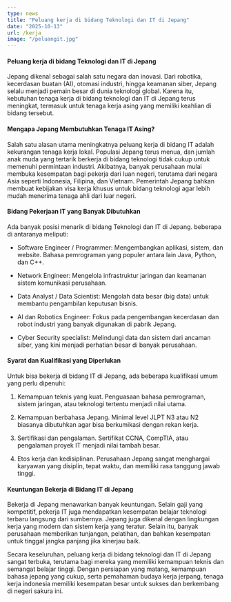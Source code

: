 ```yaml
---
type: news
title: "Peluang kerja di bidang Teknologi dan IT di Jepang"
date: "2025-10-13"
url: /kerja
image: "/peluangit.jpg"
---
```




#### Peluang kerja di bidang Teknologi dan IT di Jepang

Jepang dikenal sebagai salah satu negara dan inovasi. Dari robotika, kecerdasan buatan (AI), otomasi industri, hingga keamanan siber, Jepang selalu menjadi pemain besar di dunia teknologi global. Karena itu, kebutuhan tenaga kerja di bidang teknologi dan IT di Jepang terus meningkat, termasuk untuk tenaga kerja asing yang memiliki keahlian di bidang tersebut.

#### Mengapa Jepang Membutuhkan Tenaga IT Asing?

Salah satu alasan utama meningkatnya peluang kerja di bidang IT adalah kekurangan tenaga kerja lokal. Populasi Jepang terus menua, dan jumlah anak muda yang tertarik berkerja di bidang teknologi tidak cukup untuk memenuhi permintaan industri. Akibatnya, banyak perusahaan mulai membuka kesempatan bagi pekerja dari luan negeri, terutama dari negara Asia seperti Indonesia, Filipina, dan Vietnam. Pemerintah Jepang bahkan membuat kebijakan visa kerja khusus untuk bidang teknologi agar lebih mudah menerima tenaga ahli dari luar negeri.

#### Bidang Pekerjaan IT yang Banyak Dibutuhkan 

Ada banyak posisi menarik di bidang Teknologi dan IT di Jepang. beberapa di antaranya meliputi:

- Software Engineer / Programmer: 
Mengembangkan aplikasi, sistem, dan website. Bahasa pemrograman yang populer antara lain Java, Python, dan C++.

- Network Engineer: 
Mengelola infrastruktur jaringan dan keamanan sistem komunikasi perusahaan.

- Data Analyst / Data Scientist: Mengolah data besar (big data) untuk membantu pengambilan keputusan bisnis.

- AI dan Robotics Engineer: Fokus pada pengembangan kecerdasan dan robot industri yang banyak digunakan di pabrik Jepang.

- Cyber Security specialist:
Melindungi data dan sistem dari ancaman siber, yang kini menjadi perhatian besar di banyak perusahaan. 

#### Syarat dan Kualifikasi yang Diperlukan 

Untuk bisa bekerja di bidang IT di Jepang, ada beberapa kualifikasi umum yang perlu dipenuhi:

1. Kemampuan teknis yang kuat.
Penguasaan bahasa pemrograman, sistem jaringan, atau teknologi tertentu menjadi nilai utama.

2. Kemampuan berbahasa Jepang.
Minimal level JLPT N3 atau N2 biasanya dibutuhkan agar bisa berkumikasi dengan rekan kerja.

3. Sertifikasi dan pengalaman.
Sertifikat CCNA, CompTIA, atau pengalaman proyek IT menjadi nilai tambah besar.

4. Etos kerja dan kedisiplinan.
Perusahaan Jepang sangat menghargai karyawan yang disiplin, tepat waktu, dan memiliki rasa tanggung jawab tinggi.

#### Keuntungan Bekerja di Bidang IT di Jepang

Bekerja di Jepang menawarkan banyak keuntungan. Selain gaji yang kompetitif, pekerja IT juga mendapatkan kesempatan belajar teknologi terbaru langsung dari sumbernya. Jepang juga dikenal dengan lingkungan kerja yang modern dan sistem kerja yang teratur. Selain itu, banyak perusahaan memberikan tunjangan, pelatihan, dan bahkan kesempatan untuk tinggal jangka panjang jika kinerjau baik.

Secara keseluruhan, peluang kerja di bidang teknologi dan IT di Jepang sangat terbuka, terutama bagi mereka yang memiliki kemampuan teknis dan semangat belajar tinggi. Dengan persiapan yang matang, kemampuan bahasa jepang yang cukup, serta pemahaman budaya kerja jerpang, tenaga kerja indonesia memiliki kesempatan besar untuk sukses dan berkembang di negeri sakura ini.
